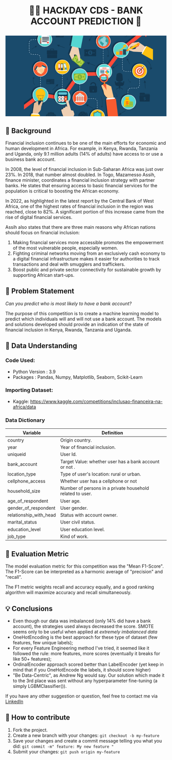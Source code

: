<!-- # hackday_ds
Hackday Competition by Comunidade DS -->

# <p align="center">🐱‍💻 HACKDAY CDS - BANK ACCOUNT PREDICTION 🏦 </p> 
<p align="center"><img src="https://github.com/leassis91/hackday_ds/blob/master/financial-inclusion.png"></p>

## 📖 Background

Financial inclusion continues to be one of the main efforts for economic and human development in Africa. For example, in Kenya, Rwanda, Tanzania and Uganda, only 9.1 million adults (14% of adults) have access to or use a business bank account.

In 2008, the level of financial inclusion in Sub-Saharan Africa was just over 23%. In 2018, that number almost doubled. In Togo, Mazamesso Assih, finance minister, coordinates a financial inclusion strategy with partner banks. He states that ensuring access to basic financial services for the population is critical to boosting the African economy.

In 2022, as highlighted in the latest report by the Central Bank of West Africa, one of the highest rates of financial inclusion in the region was reached, close to 82%. A significant portion of this increase came from the rise of digital financial services.

Assih also states that there are three main reasons why African nations should focus on financial inclusion:

  1. Making financial services more accessible promotes the empowerment of the most vulnerable people, especially women.
  2. Fighting criminal networks moving from an exclusively cash economy to a digital financial infrastructure makes it easier for authorities to track transactions and 
  deal with smugglers and traffickers.
  3. Boost public and private sector connectivity for sustainable growth by supporting African start-ups.


## 📌 Problem Statement

*Can you predict who is most likely to have a bank account?*

The purpose of this competition is to create a machine learning model to predict which individuals will and will not use a bank account. The models and solutions
developed should provide an indication of the state of financial inclusion in Kenya, Rwanda, Tanzania and Uganda.



## 💾 Data Understanding

### Code Used:

* Python Version : 3.9
* Packages : Pandas, Numpy, Matplotlib, Seaborn, Scikit-Learn

### Importing Dataset:

* Kaggle: https://www.kaggle.com/competitions/inclusao-financeira-na-africa/data

### Data Dictionary

Variable | Definition
------------ | -------------
 |  country                               | Origin country.
 |  year                                  | Year of financial inclusion. 
 |  uniqueid                              | User Id.
 |  bank_account                          | Target Value: whether user has a bank account or not .
 |  location_type                         | Type of user's location: rural or urban.
 |  cellphone_access                      | Whether user has a cellphone or not
 |  household_size                        | Number of persons in a private household related to user.
 |  age_of_respondent                     | User age.
 |  gender_of_respondent                  | User gender.
 |  relationship_with_head                | Status with account owner.
 |  marital_status                        | User civil status.
 |  education_level                       | User education level.
 |  job_type                              | Kind of work.
 
## 🧾 Evaluation Metric
 
 The model evaluation metric for this competition was the "Mean F1-Score". The F1-Score can be interpreted as a harmonic average of "precision" and "recall".

 The F1 metric weights recall and accuracy equally, and a good ranking algorithm will maximize accuracy and recall simultaneously.
 
## 💡 Conclusions

  * Even though our data was imbalanced (only 14% did have a bank account), the strategies used always decreased the score. SMOTE seems only to be useful when applied at *extremely imbalanced data*
  * OneHotEncoding is the best approach for these type of dataset (few features, few unique labels);
  * For every Feature Engineering method I've tried, it seemed like it followed the rule: more features, more scores (eventually it breaks for like 50+ features);
  * OrdinalEncoder approach scored better than LabelEncoder (yet keep in mind that if you OneHotEncode the labels, it should score higher)
  * "Be Data-Centric", as Andrew Ng would say. Our solution which made it to the 3rd place was sent without any hyperparameter fine-tuning (a simply LGBMClassifier()).
  
<!--   ## References

- Statistics How To - [Interquartile Range](https://www.statisticshowto.com/probability-and-statistics/interquartile-range/#:~:text=The%20interquartile%20range%20(IQR)%20is,of%20that%20interval%20of%20space.&text=If%20you%20want%20to%20know,the%20first%20or%20lower%20quartile.)
- Blog [Seja um Data Scientist](https://sejaumdatascientist.com/os-5-projetos-de-data-science-que-fara-o-recrutador-olhar-para-voce/)
- Dataset from [Kaggle](https://www.kaggle.com/harlfoxem/housesalesprediction)
- Data Information from [Geocenter](https://geodacenter.github.io/data-and-lab/KingCounty-HouseSales2015/) -->

If you have any other suggestion or question, feel free to contact me via [LinkedIn](https://linkedin.com/in/leandrodestefani)


## 💪 How to contribute

1. Fork the project.
2. Create a new branch with your changes: `git checkout -b my-feature`
3. Save your changes and create a commit message telling you what you did: `git commit -m" feature: My new feature "`
4. Submit your changes: `git push origin my-feature`
  
